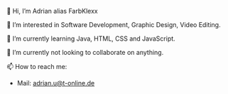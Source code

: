 👋 Hi, I’m Adrian alias FarbKlexx

👀 I’m interested in Software Development, Graphic Design, Video Editing.

🌱 I’m currently learning Java, HTML, CSS and JavaScript.

💞️ I’m currently not looking to collaborate on anything.

📫 How to reach me: 
  - Mail: adrian.u@t-online.de

